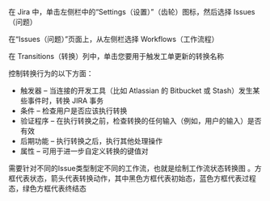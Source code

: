 在 Jira 中，单击左侧栏中的“Settings（设置）”（齿轮）图标，然后选择 Issues（问题）

在“Issues（问题）”页面上，从左侧栏选择 Workflows（工作流程）

在 Transitions（转换）列中，单击您要用于触发工单更新的转换名称

控制转换行为的以下方面：

- 触发器 – 当连接的开发工具（比如 Atlassian 的 Bitbucket 或 Stash）发生某些事件时，转换 JIRA 事务
- 条件 – 检查用户是否应该执行转换
- 验证程序 – 在执行转换之前，检查转换的任何输入（例如，用户的输入）是否有效
- 后期功能 – 执行转换之后，执行其他处理操作
- 属性 – 可用于进一步自定义转换的键值对

需要针对不同的Issue类型制定不同的工作流，也就是绘制工作流状态转换图 。方框代表状态，箭头代表转换动作，其中黑色方框代表初始态，蓝色方框代表过程态，绿色方框代表终结态